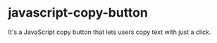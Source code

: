 # javascript-copy-button
It's a JavaScript copy button that lets users copy text with just a click.
